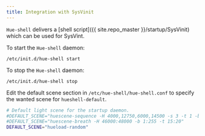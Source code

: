```yaml
---
title: Integration with SysVinit
---
```


`Hue-shell` delivers a [shell script]({{ site.repo_master }}/startup/SysVinit) which can be
used for SysVint.

To start the `Hue-shell` daemon:

```
/etc/init.d/hue-shell start
```

To stop the `Hue-shell` daemon:

```
/etc/init.d/hue-shell stop
```

Edit the default scene section in `/etc/hue-shell/hue-shell.conf` to 
specify the wanted scene for `hueshell-default`.

```sh
# Default light scene for the startup daemon.                                   
#DEFAULT_SCENE="huescene-sequence -H 4000,12750,6000,14500 -s 3 -t 1 -b 255"    
#DEFAULT_SCENE="huescene-breath -H 46000:48000 -b 1:255 -t 15:20"               
DEFAULT_SCENE="hueload-random" 
```